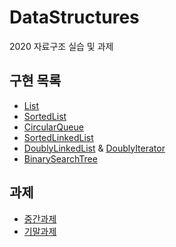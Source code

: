 # DataStructures
2020 자료구조 실습 및 과제

## 구현 목록
* [List](/Lab03/CList.h)
* [SortedList](/Lab03/CSortedList.h)    
* [CircularQueue](/Lab03/CCircularQueueType.h)
* [SortedLinkedList](/Lab04/CSortedLinkedList.h)
* [DoublyLinkedList](/Lab07/CDoublyLinkedList.h) & [DoublyIterator](/Lab07/CDoublyIterator.h)    
* [BinarySearchTree](/Lab08/CBinarySearchTree.h)

## 과제
* [중간과제](/Mid)
* [기말과제](/Final)
